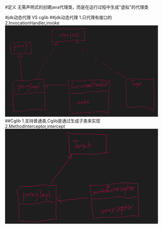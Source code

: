 #定义
无需声明式的创建java代理类，而是在运行过程中生成"虚拟"的代理类

#jdk动态代理 VS cglib
##jdk动态代理
1.只代理有接口的
2.InvocationHandler,invoke
![](.z_03_动态代理_images/dd52fcf7.png)
##Cglib
1.支持普通类,Cglib是通过生成子类来实现
2.MethodInterceptor,intercept
![](.z_03_动态代理_images/88855c78.png)
[](https://tech101.cn/2019/04/20/%E4%BD%BF%E7%94%A8CGLIB_%E5%8A%A8%E6%80%81%E4%BB%A3%E7%90%86)
